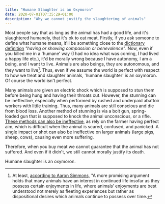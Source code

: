 ```yaml
---
title: "Humane Slaughter is an Oxymoron"
date: 2020-07-01T07:35:29+01:00
description: "Why we cannot justify the slaughtering of animals"
---
```


Most people say that as long as the animal has had a good life, and it's slaughtered humanely, that it's ok to eat meat. Firstly, if you ask someone to define what humane means, it'll be something close to the [dictionary definition](https://www.google.com/search?sxsrf=ALeKk02k4OCL_WVYq0VAmBUbcf5kEGU2gQ%3A1593583505803&ei=kSf8XvXTMJih1fAP58u_mAY&q=humane+definition&oq=humane+defin&gs_lcp=CgZwc3ktYWIQARgAMgcIABBGEPkBMgIIADICCAAyAggAMgYIABAWEB4yBggAEBYQHjIGCAAQFhAeMgYIABAWEB4yBggAEBYQHjIGCAAQFhAeOgQIIxAnOgUIABCRAjoECAAQQzoFCAAQgwE6BwgAELEDEEM6BQgAELEDOgQIABAKOggIABAWEAoQHlD3qTJYwMAyYKTLMmgCcAB4AIABZYgB_QeSAQQxMi4ymAEAoAEBqgEHZ3dzLXdpeg&sclient=psy-ab) *"having or showing compassion or benevolence"*. Now, even if you killed me in a 'humane' way (I had no idea what was coming, I had lived a happy life etc.), it'd be morally wrong because I have autonomy, I am a being, and I want to live. Animals are also beings, they are autonomous, and they want to live[^1]. Thus, even if we assume the world is perfect with respect to how we treat and slaughter animals, 'humane slaughter' is an oxymoron. Of course the world isn't perfect.

Many animals are given an electric shock which is supposed to stun them before being hung and having their throats cut. However, the stunning can be ineffective, especially when performed by rushed and underpaid abattoir workers with little training. Thus, many animals are still conscious and die from blood loss. Another method of stunning is via a bolt gun, spring-loaded gun that is supposed to knock the animal unconscious, or a rifle. [These methods can also be ineffective](https://faunalytics.org/effective-captive-bolt-stunning/#:~:text=The%20idea%20is%20that%2C%20through,common%20way%20of%20stunning%20cows%3F&text=The%20study%20found%20that%20out,just%2084.1%25%20were%20adequately%20stunned.),  as rely on the farmer having perfect aim, which is difficult when the animal is scared, confused, and panicked. A single impact or shot can also be ineffective on larger animals (large pigs, sheep, cows), causing even more suffering.

Therefore, when you buy meat we cannot guarantee that the animal has not suffered. And even if it didn't, we still cannot morally justify its death.

Humane slaughter is an oxymoron.

[^1]: At least, [according to Aaron Simmons](https://www.academia.edu/1588616/Do_Animals_Have_an_Interest_in_Continued_Life_In_Defense_of_a_Desire-Based_Approach), "A more promising argument holds that many animals have an interest in continued life insofar as they possess certain enjoyments in life, where animals’ enjoyments are best understood not merely as fleeting experiences but rather as dispositional desires which animals continue to possess over time.
